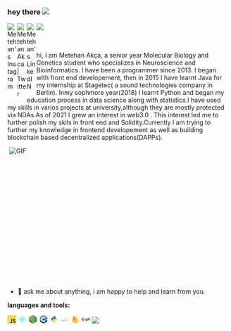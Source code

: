 ### hey there <img src="https://media.giphy.com/media/hvRJCLFzcasrR4ia7z/giphy.gif" width="25px">
<a href="https://www.instagram.com/metehanlakca/">
  <img align="left" alt="Metehan's Instagram" width="22px" src="https://raw.githubusercontent.com/hussainweb/hussainweb/main/icons/instagram.png" />
<a href="https://twitter.com/MeteAkca13">
  <img align="left" alt="Metehan Akca | Twitter" width="22px" src="https://raw.githubusercontent.com/peterthehan/peterthehan/master/assets/twitter.svg" />
</a>
<a href="https://www.linkedin.com/in/metehan-ak%C3%A7a-aa9565207/">
  <img align="left" alt="Metehan's LinkedIN" width="22px" src="https://raw.githubusercontent.com/peterthehan/peterthehan/master/assets/linkedin.svg" />
</a>


![](https://visitor-badge.glitch.me/badge?page_id=MetehanAkca.MetehanAkca)

<br />

hi, I am Metehan Akça, a senior year Molecular Biology and Genetics student who specializes in Neuroscience and Bioinformatics. I have been a programmer since 2013. I began with front end developement, then in 2015 I have learnt Java for my internship at Stagetec( a sound technologies company in Berlin). Inmy sophmore year(2018) I learnt Python and began my education process in data science along with statistics.I have used my skills in varios projects at university,although they are mostly protected via NDAs.As of 2021 I grew an interest in web3.0 . This interest led me to further polish my skils in front end and Solidity.Currently I am trying to further my knowledge in frontend developement as well as building blockchain based decentralized applications(DAPPs).


  <img align="right" alt="GIF" src="https://github.com/abhisheknaiidu/abhisheknaiidu/blob/master/code.gif?raw=true" width="500" height="320" />
  
- 💬 ask me about anything, i am happy to help and learn from you.

**languages and tools:**  

<code><img height="20" src="https://raw.githubusercontent.com/github/explore/80688e429a7d4ef2fca1e82350fe8e3517d3494d/topics/javascript/javascript.png"></code>
<code><img height="20" src="https://raw.githubusercontent.com/github/explore/80688e429a7d4ef2fca1e82350fe8e3517d3494d/topics/react/react.png"></code>
<code><img height="20" src="https://raw.githubusercontent.com/github/explore/80688e429a7d4ef2fca1e82350fe8e3517d3494d/topics/nodejs/nodejs.png"></code>
<code><img height="20" src="https://raw.githubusercontent.com/github/explore/80688e429a7d4ef2fca1e82350fe8e3517d3494d/topics/cpp/cpp.png"></code>
<code><img height="20" src="https://raw.githubusercontent.com/github/explore/80688e429a7d4ef2fca1e82350fe8e3517d3494d/topics/python/python.png"></code>
<code><img height="20" src="https://raw.githubusercontent.com/github/explore/80688e429a7d4ef2fca1e82350fe8e3517d3494d/topics/mysql/mysql.png"></code>
<code><img height="20" src="https://raw.githubusercontent.com/github/explore/80688e429a7d4ef2fca1e82350fe8e3517d3494d/topics/firebase/firebase.png"></code>
<code><img height="20" src="https://raw.githubusercontent.com/github/explore/80688e429a7d4ef2fca1e82350fe8e3517d3494d/topics/git/git.png"></code>
<code><img height="20" src="https://freepikpsd.com/file/2019/10/java-logo-transparent-png-5-Transparent-Images.png"></code>
